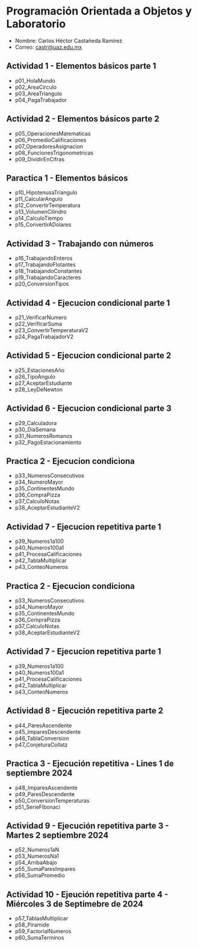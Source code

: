 # Programación Orientada a Objetos y Laboratorio

- Nombre: Carlos Héctor Castañeda Ramírez
- Correo: castr@uaz.edu.mx

## Actividad 1 - Elementos básicos parte 1
- p01_HolaMundo
- p02_AreaCirculo
- p03_AreaTriangulo
- p04_PagaTrabajador

## Actividad 2 - Elementos básicos parte 2
- p05_OperacionesMatematicas
- p06_PromedioCalificaciones
- p07_OperadoresAsignacion
- p08_FuncionesTrigonometricas
- p09_DividirEnCifras

## Paractica 1 - Elementos básicos

- p10_HipotenusaTriangulo
- p11_CalcularAngulo
- p12_ConvertirTemperatura
- p13_VolumenCilindro
- p14_CalculoTiempo
- p15_ConvertirADolares

## Actividad 3 - Trabajando con números

- p16_TrabajandoEnteros
- p17_TrabajandoFlotantes
- p18_TrabajandoConstantes
- p19_TrabajandoCaracteres
- p20_ConversionTipos

## Actividad 4 - Ejecucion condicional parte 1
- p21_VerificarNumero
- p22_VerificarSuma
- p23_ConvertirTemperaturaV2
- p24_PagaTrabajadorV2

## Actividad 5 - Ejecucion condicional parte 2
- p25_EstacionesAño
- p26_TipoAngulo
- p27_AceptarEstudiante
- p28_LeyDeNewton

## Actividad 6 - Ejecucion condicional parte 3
- p29_Calculadora
- p30_DiaSemana
- p31_NumerosRomanos
- p32_PagoEstacionamiento 

## Practica 2 - Ejecucion condiciona
- p33_NumerosConsecutivos
- p34_NumeroMayor
- p35_ContinentesMundo
- p36_CompraPizza
- p37_CalculoNotas
- p38_AceptarEstudianteV2

## Actividad 7 - Ejecucion repetitiva parte 1
- p39_Numeros1a100
- p40_Numeros100a1
- p41_ProcesaCalificaciones
- p42_TablaMultiplicar
- p43_ConteoNumeros

## Practica 2 - Ejecucion condiciona
- p33_NumerosConsecutivos
- p34_NumeroMayor
- p35_ContinentesMundo
- p36_CompraPizza
- p37_CalculoNotas
- p38_AceptarEstudianteV2

## Actividad 7 - Ejecucion repetitiva parte 1
- p39_Numeros1a100
- p40_Numeros100a1
- p41_ProcesaCalificaciones
- p42_TablaMultiplicar
- p43_ConteoNumeros

## Actividad 8 - Ejecución repetitiva parte 2
- p44_ParesAscendente
- p45_ImparesDescendente
- p46_TablaConversion
- p47_ConjeturaCollatz

 
## Practica 3 - Ejecución repetitiva - Lines 1 de septiembre 2024
- p48_ImparesAscendente  
- p49_ParesDescendente  
- p50_ConversionTemperaturas
- p51_SerieFibonaci

## Actividad 9 - Ejecución repetitiva parte 3 - Martes 2 septiembre 2024
- p52_Numeros1aN 
- p53_NumerosNa1 
- p54_ArribaAbajo
- p55_SumaParesImpares
- p56_SumaPromedio

## Actividad 10 - Ejeución repetitiva parte 4 - Miércoles 3 de Septimebre de 2024
- p57_TablasMultiplicar
- p58_Piramide
- p59_FactorialNumeros
- p60_SumaTerminos
